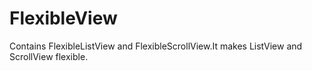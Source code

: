 # FlexibleView
Contains FlexibleListView and FlexibleScrollView.It makes ListView and ScrollView flexible.
